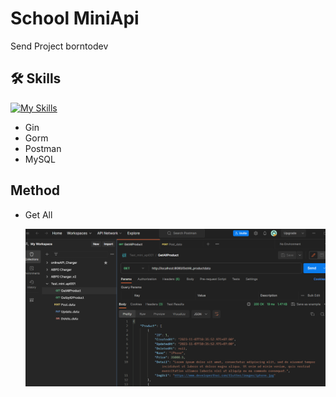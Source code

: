 # School MiniApi

Send Project borntodev

## 🛠 Skills
[![My Skills](https://skillicons.dev/icons?i=go,postman,mysql)](https://skillicons.dev)
- Gin
- Gorm
- Postman
- MySQL

## Method

- Get All
  
  ![Logo](https://github.com/Teerapoom/mini_API_001/blob/main/IMG/Get.png)
